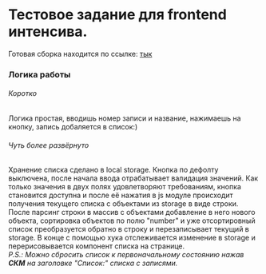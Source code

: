 # Тестовое задание для frontend интенсива.

Готовая сборка находится по ссылке: [тык](https://annonemo.github.io/irlix_frontend_intensive/dist/index.html) 

### Логика работы

###### Коротко
Логика простая, вводишь номер записи и название, нажимаешь на кнопку, запись добаляется в список:)

###### Чуть более развёрнуто

Хранение списка сделано в local storage. Кнопка по дефолту выключена, после начала ввода отрабатывает валидация значений. Как только значения в двух полях удовлетворяют требованиям, кнопка становится доступна и после её нажатия  в js модуле происходит получения текущего списка с объектами из storage в виде строки. После парсинг строки в массив с объектами добавление в него нового объекта, сортировка объектов по полю "number" и уже отсортировный список преобразуется обратно в строку и перезаписывает текущий в storage. В конце с помощью хука отслеживается изменение в storage и перерисовывается компонент списка на странице.\
_P.S.: Можно сбросить список к первоначальному состоянию нажав **СКМ** на заголовке "Список:" списка с записями._
